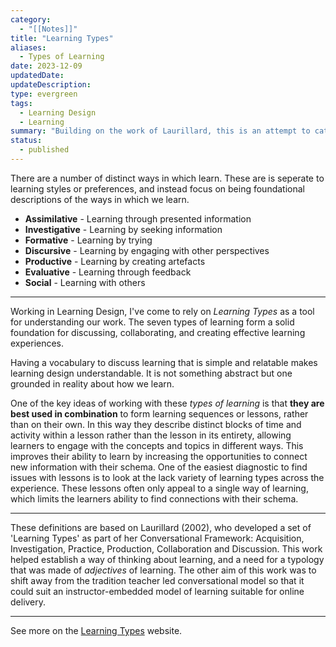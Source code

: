 ```yaml
---
category:
  - "[[Notes]]"
title: "Learning Types"
aliases: 
  - Types of Learning
date: 2023-12-09
updatedDate:
updateDescription: 
type: evergreen
tags: 
  - Learning Design
  - Learning
summary: "Building on the work of Laurillard, this is an attempt to categorise the types of learning in order to design learning." 
status: 
  - published
---
```


There are a number of distinct ways in which learn. These are is seperate to learning styles or preferences, and instead focus on being foundational descriptions of the ways in which we learn. 

- **Assimilative** - Learning through presented information
- **Investigative** - Learning by seeking information 
- **Formative** - Learning by trying 
- **Discursive** - Learning by engaging with other perspectives
- **Productive** - Learning by creating artefacts
- **Evaluative** - Learning through feedback
- **Social** - Learning with others

---

Working in Learning Design, I've come to rely on *Learning Types* as a tool for understanding our work. The seven types of learning form a solid foundation for discussing, collaborating, and creating effective learning experiences. 

Having a vocabulary to discuss learning that is simple and relatable makes learning design understandable. It is not something abstract but one grounded in reality about how we learn. 

One of the key ideas of working with these *types of learning* is that **they are best used in combination** to form learning sequences or lessons, rather than on their own. In this way they describe distinct blocks of time and activity within a lesson rather than the lesson in its entirety, allowing learners to engage with the concepts and topics in different ways. This improves their ability to learn by increasing the opportunities to connect new information with their schema. One of the easiest diagnostic to find issues with lessons is to look at the lack variety of learning types across the experience. These lessons often only appeal to a single way of learning, which limits the learners ability to find connections with their schema. 

---

These definitions are based on Laurillard (2002), who developed a set of 'Learning Types' as part of her Conversational Framework: Acquisition, Investigation, Practice, Production, Collaboration and Discussion. This work helped establish a way of thinking about learning, and a need for a typology that was made of *adjectives* of learning. The other aim of this work was to shift away from the tradition teacher led conversational model so that it could suit an instructor-embedded model of learning suitable for online delivery.

---

See more on the [Learning Types](https://learning-types.com/) website. 